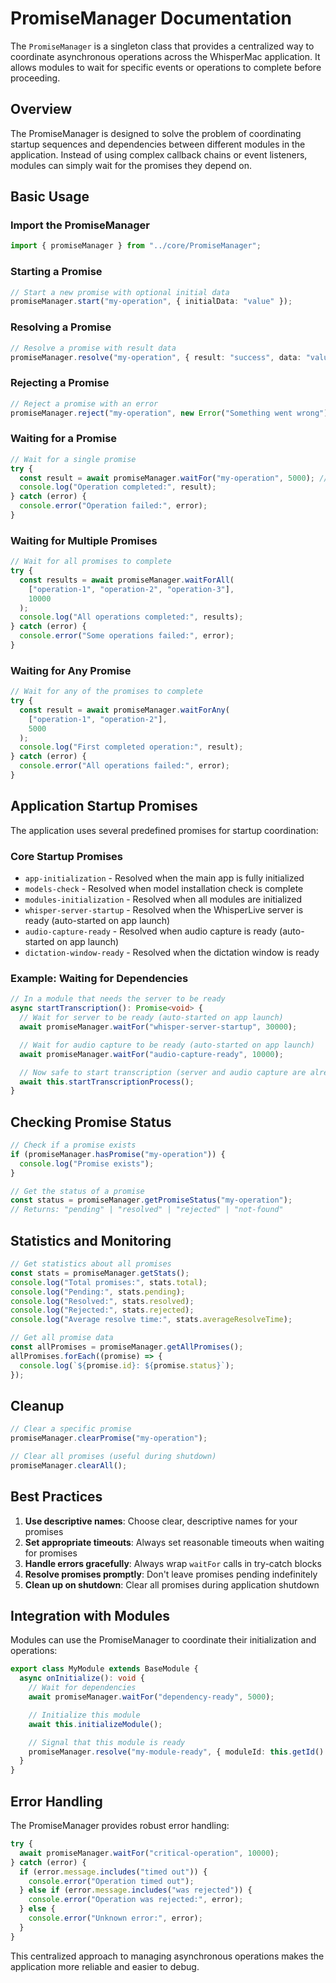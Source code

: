 # PromiseManager Documentation

The `PromiseManager` is a singleton class that provides a centralized way to coordinate asynchronous operations across the WhisperMac application. It allows modules to wait for specific events or operations to complete before proceeding.

## Overview

The PromiseManager is designed to solve the problem of coordinating startup sequences and dependencies between different modules in the application. Instead of using complex callback chains or event listeners, modules can simply wait for the promises they depend on.

## Basic Usage

### Import the PromiseManager

```typescript
import { promiseManager } from "../core/PromiseManager";
```

### Starting a Promise

```typescript
// Start a new promise with optional initial data
promiseManager.start("my-operation", { initialData: "value" });
```

### Resolving a Promise

```typescript
// Resolve a promise with result data
promiseManager.resolve("my-operation", { result: "success", data: "value" });
```

### Rejecting a Promise

```typescript
// Reject a promise with an error
promiseManager.reject("my-operation", new Error("Something went wrong"));
```

### Waiting for a Promise

```typescript
// Wait for a single promise
try {
  const result = await promiseManager.waitFor("my-operation", 5000); // 5 second timeout
  console.log("Operation completed:", result);
} catch (error) {
  console.error("Operation failed:", error);
}
```

### Waiting for Multiple Promises

```typescript
// Wait for all promises to complete
try {
  const results = await promiseManager.waitForAll(
    ["operation-1", "operation-2", "operation-3"],
    10000
  );
  console.log("All operations completed:", results);
} catch (error) {
  console.error("Some operations failed:", error);
}
```

### Waiting for Any Promise

```typescript
// Wait for any of the promises to complete
try {
  const result = await promiseManager.waitForAny(
    ["operation-1", "operation-2"],
    5000
  );
  console.log("First completed operation:", result);
} catch (error) {
  console.error("All operations failed:", error);
}
```

## Application Startup Promises

The application uses several predefined promises for startup coordination:

### Core Startup Promises

- `app-initialization` - Resolved when the main app is fully initialized
- `models-check` - Resolved when model installation check is complete
- `modules-initialization` - Resolved when all modules are initialized
- `whisper-server-startup` - Resolved when the WhisperLive server is ready (auto-started on app launch)
- `audio-capture-ready` - Resolved when audio capture is ready (auto-started on app launch)
- `dictation-window-ready` - Resolved when the dictation window is ready

### Example: Waiting for Dependencies

```typescript
// In a module that needs the server to be ready
async startTranscription(): Promise<void> {
  // Wait for server to be ready (auto-started on app launch)
  await promiseManager.waitFor("whisper-server-startup", 30000);

  // Wait for audio capture to be ready (auto-started on app launch)
  await promiseManager.waitFor("audio-capture-ready", 10000);

  // Now safe to start transcription (server and audio capture are already running)
  await this.startTranscriptionProcess();
}
```

## Checking Promise Status

```typescript
// Check if a promise exists
if (promiseManager.hasPromise("my-operation")) {
  console.log("Promise exists");
}

// Get the status of a promise
const status = promiseManager.getPromiseStatus("my-operation");
// Returns: "pending" | "resolved" | "rejected" | "not-found"
```

## Statistics and Monitoring

```typescript
// Get statistics about all promises
const stats = promiseManager.getStats();
console.log("Total promises:", stats.total);
console.log("Pending:", stats.pending);
console.log("Resolved:", stats.resolved);
console.log("Rejected:", stats.rejected);
console.log("Average resolve time:", stats.averageResolveTime);

// Get all promise data
const allPromises = promiseManager.getAllPromises();
allPromises.forEach((promise) => {
  console.log(`${promise.id}: ${promise.status}`);
});
```

## Cleanup

```typescript
// Clear a specific promise
promiseManager.clearPromise("my-operation");

// Clear all promises (useful during shutdown)
promiseManager.clearAll();
```

## Best Practices

1. **Use descriptive names**: Choose clear, descriptive names for your promises
2. **Set appropriate timeouts**: Always set reasonable timeouts when waiting for promises
3. **Handle errors gracefully**: Always wrap `waitFor` calls in try-catch blocks
4. **Resolve promises promptly**: Don't leave promises pending indefinitely
5. **Clean up on shutdown**: Clear all promises during application shutdown

## Integration with Modules

Modules can use the PromiseManager to coordinate their initialization and operations:

```typescript
export class MyModule extends BaseModule {
  async onInitialize(): void {
    // Wait for dependencies
    await promiseManager.waitFor("dependency-ready", 5000);

    // Initialize this module
    await this.initializeModule();

    // Signal that this module is ready
    promiseManager.resolve("my-module-ready", { moduleId: this.getId() });
  }
}
```

## Error Handling

The PromiseManager provides robust error handling:

```typescript
try {
  await promiseManager.waitFor("critical-operation", 10000);
} catch (error) {
  if (error.message.includes("timed out")) {
    console.error("Operation timed out");
  } else if (error.message.includes("was rejected")) {
    console.error("Operation was rejected:", error);
  } else {
    console.error("Unknown error:", error);
  }
}
```

This centralized approach to managing asynchronous operations makes the application more reliable and easier to debug.
